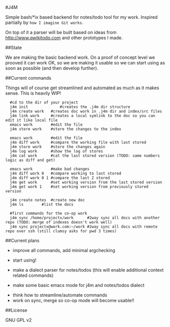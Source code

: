 #J4M

Simple bash/*ix based backend for notes/todo tool for my work. Inspired partially by `how I imagine Git works`. 

On top of it a parser will be built based on ideas from http://www.qwikitodo.com and other prototypes I made.


##State

We are making the basic backend work. On a proof of concept level we prooved it can work OK, so we are making it 
usable so we can start using as soon as possible (and then develop further). 


##Current commands

Things will of course get streamlined and automated as much as it makes sense. This is heavily WIP!

	  #cd to the dir of your project
	  j4m init   	    	#creates the .j4m dir structure
	  j4m create work	#creates doc work in .j4m dir and index/src files
	  j4m link work 	#creates a local symlink to the doc so you can edit it like local file
	  emacs work		#edit the file
	  j4m store work	#store the changes to the index

	  emacs work		#edit the file
	  j4m diff work		#compare the working file with last stored
	  j4m store work	#store the changes again
	  j4m log work		#show the log of stores
	  j4m cat work		#cat the last stored version (TODO: same numbers logic as diff and get)

	  emacs work		#make bad changes
	  j4m diff work 0	#compare working to last stored
	  j4m diff work 0 1	#compare the last 2 stored
	  j4m get work	  	#set working version from the last stored version
	  j4m get work 1	#set working version from previously stored version

	  j4m create notes	#create new doc
	  j4m ls		#list the docs
	  
	  #first commands for the co-op work
	  j4m sync /home/projectx/work	  	#2way sync all docs with another repo (TODO: merge of indexes doesn't work well)
	  j4m sync projectx@work.com:~/work	#2way sync all docs with remote repo over ssh (still clumsy asks for pwd 3 times)

##Current plans

- improve all commands, add minimal argchecking
+ start using!
- make a dialect parser for notes/todos (this will enable additional context related commands)
+ make some basic emacs mode for j4m and notes/todos dialect
- think how to streamline/automate commands
- work on sync, merge so co-op mode will become usable!!

##License

GNU GPL v2